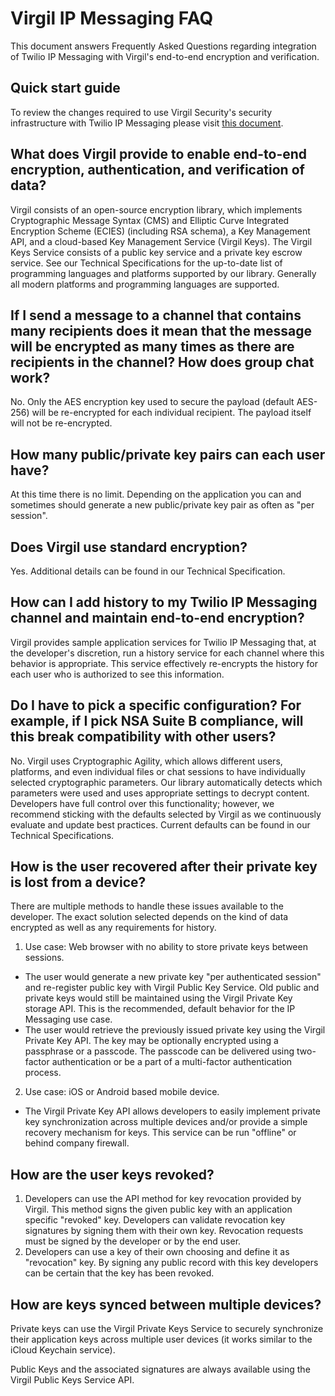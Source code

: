 # Virgil IP Messaging FAQ

This document answers Frequently Asked Questions regarding integration of Twilio IP Messaging with Virgil's end-to-end encryption and verification.

## Quick start guide
To review the changes required to use Virgil Security's security infrastructure with Twilio IP Messaging please visit [this document](./Quick%20start%20guide.md).

## What does Virgil provide to enable end-to-end encryption, authentication, and verification of data?
Virgil consists of an open-source encryption library, which implements Cryptographic Message Syntax (CMS) and Elliptic Curve Integrated Encryption Scheme (ECIES) (including RSA schema), a Key Management API, and a cloud-based Key Management Service (Virgil Keys). The Virgil Keys Service consists of a public key service and a private key escrow service. See our Technical Specifications for the up-to-date list of programming languages and platforms supported by our library. Generally all modern platforms and programming languages are supported. 

## If I send a message to a channel that contains many recipients does it mean that the message will be encrypted as many times as there are recipients in the channel? How does group chat work?
No. Only the AES encryption key used to secure the payload (default AES-256) will be re-encrypted for each individual recipient. The payload itself will not be re-encrypted.

## How many public/private key pairs can each user have?
At this time there is no limit. Depending on the application you can and sometimes should generate a new public/private key pair as often as "per session".

## Does Virgil use standard encryption?
Yes. Additional details can be found in our Technical Specification.

## How can I add history to my Twilio IP Messaging channel and maintain end-to-end encryption?
Virgil provides sample application services for Twilio IP Messaging that, at the developer's discretion, run a history service for each channel where this behavior is appropriate. This service effectively re-encrypts the history for each user who is authorized to see this information.

## Do I have to pick a specific configuration? For example, if I pick NSA Suite B compliance, will this break compatibility with other users?
No. Virgil uses Cryptographic Agility, which allows different users, platforms, and even individual files or chat sessions to have individually selected cryptographic parameters. Our library automatically detects which parameters were used and uses appropriate settings to decrypt content. Developers have full control over this functionality; however, we recommend sticking with the defaults selected by Virgil as we continuously evaluate and update best practices. Current defaults can be found in our Technical Specifications.

## How is the user recovered after their private key is lost from a device?
There are multiple methods to handle these issues available to the developer. The exact solution selected depends on the kind of data encrypted as well as any requirements for history. 

1. Use case: Web browser with no ability to store private keys between sessions. 
  - The user would generate a new private key "per authenticated session" and re-register public key with Virgil Public Key Service. Old public and private keys would still be maintained using the Virgil Private Key storage API. This is the recommended, default behavior for the IP Messaging use case.
  - The user would retrieve the previously issued private key using the Virgil Private Key API. The key may be optionally encrypted using a passphrase or a passcode.  The passcode can be delivered using two-factor authentication or be a part of a multi-factor authentication process.

2. Use case: iOS or Android based mobile device. 
 - The Virgil Private Key API allows developers to easily implement private key synchronization across multiple devices and/or provide a simple recovery mechanism for keys. This service can be run "offline" or behind company firewall.

## How are the user keys revoked?
1. Developers can use the API method for key revocation provided by Virgil. This method signs the given public key with an application specific "revoked" key. Developers can validate revocation key signatures by signing them with their own key. Revocation requests must be signed by the developer or by the end user.
2. Developers can use a key of their own choosing and define it as "revocation" key. By signing any public record with this key developers can be certain that the key has been revoked.

## How are keys synced between multiple devices?
Private keys can use the Virgil Private Keys Service to securely synchronize their application keys across multiple user devices (it works similar to the iCloud Keychain service).

Public Keys and the associated signatures are always available using the Virgil Public Keys Service API.
